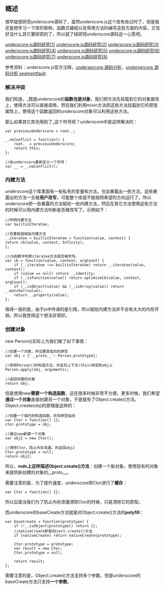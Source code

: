 ## 概述

很早就想研究underscore源码了，虽然underscore.js这个库有些过时了，但是我还是想学习一下库的架构，函数式编程以及常用方法的编写这些方面的内容，又恰好没什么其它要研究的了，所以就了结研究underscore源码这一心愿吧。

[underscore.js源码研究(1)](http://www.cnblogs.com/yangzhou33/p/8859331.html)
[underscore.js源码研究(2)](http://www.cnblogs.com/yangzhou33/p/8886992.html)
[underscore.js源码研究(3)](http://www.cnblogs.com/yangzhou33/p/8910945.html)
[underscore.js源码研究(4)](http://www.cnblogs.com/yangzhou33/p/8922700.html)
[underscore.js源码研究(5)](http://www.cnblogs.com/yangzhou33/p/8972394.html)
[underscore.js源码研究(6)](http://www.cnblogs.com/yangzhou33/p/8975205.html)
[underscore.js源码研究(7)](http://www.cnblogs.com/yangzhou33/p/8977090.html)
[underscore.js源码研究(8)](http://www.cnblogs.com/yangzhou33/p/8983245.html)

参考资料：underscore.js官方注释[](http://underscorejs.org/docs/underscore.html)，[undersercore 源码分析](https://yoyoyohamapi.gitbooks.io/undersercore-analysis/content/supply/%E9%9D%A2%E5%90%91%E5%AF%B9%E8%B1%A1%E9%A3%8E%E6%A0%BC%E7%9A%84%E6%94%AF%E6%8C%81.html)，[undersercore 源码分析 segmentfault](https://segmentfault.com/u/hanzichi/articles?page=2)

### 解决冲突

我们知道，_既是underscore的**函数也是对象**，我们把方法先挂载到它的对象属性上，使得方法可以直接调用，然后我们利用mixin方法把这些方法挂载到它的原型属性上，使得这个函数返回的underscore对象可以利用这些方法。

那么如果其它库也用到了_这个符号呢？underscore中是这样解决的：

```
var previousUnderscore = root._;

_.noConflict = function() {
    root._ = previousUnderscore;
    return this;
};

//给underscore重新定义一个符号：
var __ = _.noConflict();
```

### 内建方法

underscore这个库里面有一些私有的变量和方法，也会暴露出一些方法，这些暴露出的方法一旦被**用户改写**，可能整个库就不能按照希望的方向运行了。所以underscore把一些暴露的方法赋给一些内建方法，然后在其它方法使用这些方法的时候可以用内建方法判断是否被改写了。示例如下：

```
//声明内建方法
var builtinIteratee;

//双重赋值赋给内建方法
_.iteratee = builtinIteratee = function(value, context) {
return cb(value, context, Infinity);
};

//cb函数中判断iteratee方法是否被改写。
var cb = function(value, context, argCount) {
    if (_.iteratee !== builtinIteratee) return _.iteratee(value, context);
    if (value == null) return _.identity;
    if (_.isFunction(value)) return optimizeCb(value, context, argCount);
    if (_.isObject(value) && !_.isArray(value)) return _.matcher(value);
    return _.property(value);
};
```

值得一提的是，由于js中传递的是引用，所以赋给内建方法并不会有太大的内存开销，所以我觉得这个想法非常好。

### 创建对象

new Person()实际上为我们做了如下事情：

```
//创建一个对象，并设置其指向的原型
var obj = {'__proto__': Person.prototype};

//调用Person()的构造方法，并且将上下文(this)绑定到obj上
Person.apply(obj, arguments);

//返回创建的对象
return obj;
```

但是使用new**需要一个构造函数**，这在很多时候非常不方便。更多时候，我们希望**通过一个对象**直接创建另一个对象，于是就有了Object.create()方法。Object.create(obj)的原理是这样的：

```
//创建一个临时的构造函数，并将原型指向
var Ctor = function() {};
ctor.prototype = obj;

//通过new新建一个对象
var obj2 = new Ctor();

//清除Ctor，防止内存泄漏。并返回obj2
Ctor.prototype = null;
return obj2;
```

所以，**mdn上这样描述Object.create()方法**：创建一个新对象，使用现有的对象来提供新创建的对象的__proto__。

需要注意的是，为了提升速度，underscore把Ctor进行了**缓存**：

```
var Ctor = function() {};
```

所以后面当我们为了防止内存泄漏清除Ctor的时候，只是清除它的原型。

而underscore的baseCreate方法就是对Object.create()方法的**polyfill**：

```
var baseCreate = function(prototype) {
    if (!_.isObject(prototype)) return {};
    //nativeCreate即是Object.create()方法
    if (nativeCreate) return nativeCreate(prototype);

    Ctor.prototype = prototype;
    var result = new Ctor;
    Ctor.prototype = null;

    return result;
};
```

需要注意的是，Object.create()方法支持多个参数，但是underscore的baseCreate方法只支持**一个参数**。









